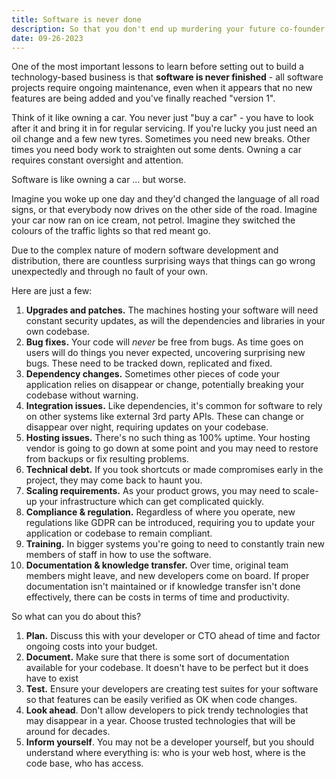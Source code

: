 ```yaml
---
title: Software is never done
description: So that you don't end up murdering your future co-founder or developer, it's important to understand that software is never finished and requires constant maintenance and therefore investment.
date: 09-26-2023
---
```


One of the most important lessons to learn before setting out to build a technology-based business is that **software is never finished** - all software projects require ongoing maintenance, even when it appears that no new features are being added and you've finally reached "version 1".

Think of it like owning a car. You never just "buy a car" - you have to look after it and bring it in for regular servicing. If you're lucky you just need an oil change and a few new tyres. Sometimes you need new breaks. Other times you need body work to straighten out some dents. Owning a car requires constant oversight and attention.

Software is like owning a car … but worse.

Imagine you woke up one day and they'd changed the language of all road signs, or that everybody now drives on the other side of the road. Imagine your car now ran on ice cream, not petrol. Imagine they switched the colours of the traffic lights so that red meant go.

Due to the complex nature of modern software development and distribution, there are countless surprising ways that things can go wrong unexpectedly and through no fault of your own.

Here are just a few:

1. **Upgrades and patches.** The machines hosting your software will need constant security updates, as will the dependencies and libraries in your own codebase.
2. **Bug fixes.** Your code will _never_ be free from bugs. As time goes on users will do things you never expected, uncovering surprising new bugs. These need to be tracked down, replicated and fixed.
3. **Dependency changes.** Sometimes other pieces of code your application relies on disappear or change, potentially breaking your codebase without warning.
4. **Integration issues.** Like dependencies, it's common for software to rely on other systems like external 3rd party APIs. These can change or disappear over night, requiring updates on your codebase.
5. **Hosting issues.** There's no such thing as 100% uptime. Your hosting vendor is going to go down at some point and you may need to restore from backups or fix resulting problems.
6. **Technical debt.** If you took shortcuts or made compromises early in the project, they may come back to haunt you.
7. **Scaling requirements.** As your product grows, you may need to scale-up your infrastructure which can get complicated quickly.
8. **Compliance & regulation.** Regardless of where you operate, new regulations like GDPR can be introduced, requiring you to update your application or codebase to remain compliant.
9. **Training.** In bigger systems you're going to need to constantly train new members of staff in how to use the software.
10. **Documentation & knowledge transfer.** Over time, original team members might leave, and new developers come on board. If proper documentation isn't maintained or if knowledge transfer isn't done effectively, there can be costs in terms of time and productivity.

So what can you do about this?

1. **Plan.** Discuss this with your developer or CTO ahead of time and factor ongoing costs into your budget.
2. **Document.** Make sure that there is some sort of documentation available for your codebase. It doesn't have to be perfect but it does have to exist
3. **Test.** Ensure your developers are creating test suites for your software so that features can be easily verified as OK when code changes.
4. **Look ahead**. Don't allow developers to pick trendy technologies that may disappear in a year. Choose trusted technologies that will be around for decades.
5. **Inform yourself**. You may not be a developer yourself, but you should understand where everything is: who is your web host, where is the code base, who has access.
